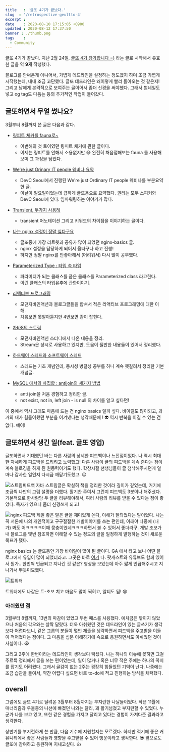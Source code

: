 ```yaml
---
title   : '글또 4기가 끝났다.'
slug  : '/retrospective-geultto-4'
excerpt : 
date    : 2020-08-10 17:15:05 +0900
updated : 2020-08-12 17:37:50
banner : ./thumb.png
tags    : 
  - Community
---
```


글또 4기가 끝났다. 지난 2월 24일, [글또 4기 참가합니다 =)](https://juneyr.dev/geultto-4) 라는 글로 시작해서 유효한 글을 약 **9개** 작성했다.

블로그를 안써온게 아니어서, 가볍게 데드라인을 설정하는 정도겠지 하며 조금 가볍게 시작했는데, 내내 조금 고단했다. 글또 데드라인은 왜이렇게 빨리 돌아오는 것 같은지! 그리고 남에게 본격적으로 보여주는 글이어서 좀더 신경을 써야했다. 그래서 썸네일도 넣고 og tag도 다듬는 등의 추가적인 작업이 들어갔다. 

## 글또하면서 무얼 썼나요?
3월부터 8월까지 쓴 글은 다음과 같다. 

- [링피트 체커를 fauna로~](https://juneyr.dev/ringfit-checker)
   - 이번해의 첫 토이였던 링피트 체커에 관한 글이다. 
   - 이제는 링피트를 안해서 소용없지만 😅 완전히 처음접해보는 fauna 를 사용해보며 그 과정을 담았다. 
     
- [We're just Orinary IT pepole 웨비나 요약](https://juneyr.dev/devc-seoul-2020) 
  - DevC Seoul에서 진행된 We're just Ordinary IT people 웨비나를 부분요약한 글. 
  - 이날이 일요일이었는데 급하게 글또용으로 요약했다. 권리는 모두 스피커와 DevC Seoul에 있다. 임파워링하는 이야기가 많다. 

- [Transient, 두가지 사용례](https://juneyr.dev/transient/) 
  - transient 어노테이션 그리고 키워드의 차이점을 이야기하는 글이다. 
    
- [나는 nginx 설정이 정말 싫다구요](https://juneyr.dev/nginx-basics) 
  - 글또중에 가장 리트윗과 공유가 많이 되었던 nginx-basics 글. 
  - nginx 설정을 담당하게 되어서 옳타꾸나 하고 진행!
  - 하지만 정말 nginx를 안좋아해서 (어려워서) 다시 많이 공부했다. 
    
- [Parameterized Type : 타입 속 타입](https://juneyr.dev/parameterized-type/) 
   - 파라미터가 되는 클래스를 품은 클래스를 Parameterized class 라고한다. 
   - 이런 클래스의 타입유추에 관한이야기.

- [리액티브 프로그래밍](https://juneyr.dev/reactive-programming/) 
   - 모던자바인액션과 블로그글들을 합쳐서 적은 리액티브 프로그래밍에 대한 이해. 
   - 처음보면 못알아듣지만 4번보면 감이 잡힌다. 
   
- [자바8의 스트림](https://juneyr.dev/modern-java-2/)
  - 모던자바인액션 스터디에서 나온 내용을 정리. 
  - Stream은 상시로 사용하고 있지만, 도움이 될만한 내용들이 있어서 정리했다.

- [하드웨어 스레드와 소프트웨어 스레드](https://juneyr.dev/thread) 
  - 스레드는 기초 개념인데, 동시성 병렬성 공부를 하니 계속 헷갈려서 정리한 기본 개념글. 
    
- [MySQL 에서의 차집합 : antijoin의 세가지 방법](https://juneyr.dev/anti-join) 
  - anti join을 처음 경험하고 정리한 글. 
  - not exist, not in, left join - is null 의 차이를 알고 싶다면! 
    
이 중에서 역시 그래도 마음에 드는 건 nginx basics 일까 싶다. 바이럴도 많이되고, 과거의 내가 힘들어했던 부분을 이겨냈다는 생각때문에 ! 👽 역시 반복을 이길 수 있는 건 없다. 예이! 

## 글또하면서 생긴 일(feat. 글또 영업) 

글또하면서 기대했던 바는 다른 사람의 상세한 피드백이나 느낀점이었다. 나 역시 최대한 자세하게 피드백을 드리려고 노력했고! 다른 사람이 글의 피드백을 계속 준다는 점이 계속 블로깅을 하게 된 원동력이기도 했다. 학창시절 선생님들이 글 첨삭해주시던게 얼마나 감사한 일인지 다시금 깨닫기도했고. 😌 

![스트림피드백](./scrn.png)
자바 스트림글은 확실히 책을 정리한 것이라 깊이가 깊었는데, 거기에 조금씩 나만의 그림 설명을 더했다. 활기찬 주여서 그런지 피드백도 3분이나 해주셨다. 기본적으로 한사람당 두 글을 리뷰해야해서, 여러 사람의 리뷰를 받을 수 있다는 점이 좋았다. 독자가 있으니 좀더 신경쓰게 되고! 

![nginx 피드백](./scrn1.png)
제일 좋은 말은 글을 재미있게 쓴다, 이해가 잘되었다는 말이었다. 나는 꼭 서론에 나의 개인적이고 구구절절한 개발이야기를 쓰는 편인데, 이래야 나중에 (내가) 봐도 어ㅋㅋㅋㅋ이때 뭉충이였네ㅋㅋㅋ하면서 볼 수 있어서 좋더라구. 개발 초보가 내 블로그를 몇번 참조하면 이해할 수 있는 정도의 글을 일정하게 발행하는 것이 새로운 목표가 됐다. 

nginx basics 는 글또동안 가장 바이럴이 많이 된 글이다. GA 에서 타고 보니 어떤 블로그에서 유입이 많이 되었더라고. 그곳은 바로 [여기](https://jhrogue.blogspot.com/2020/06/b-2020-5-30.html) 다. 팟캐스트와 유튜브도 함께 있어서 뭔가.. 한번씩 언급되고 지나간 것 같은? 영상을 보았는데 아주 짧게 언급해주시고 지나가서 뿌듯미묘했다.

![트위터](./twit.jpg)

트위터에도 나같은 트-초보 치고 마음도 많이 찍히고, 알티도 됨! 😎

### 아쉬웠던 점 

3월부터 8월까지, 13번의 마감이 있었고 두번 패스를 사용했다. 예치금은 깎이지 않았으나 처음의 각오와는 살짝 달랐다. 더욱 아쉬웠던 것은 데드라인이 있는 글쓰기가 생각보다 어렵다보니, 같은 그룹의 분들이 몇번 제출을 생략하면서 피드백을 주고받을 이들이 적어졌다는 점이다. 그 마음을 십분 이해하기에 속으로 응원하면서도 아쉬웠던 것이 사실이다. 😭  

그리고 2주에 한번이라는 데드라인이 생각보다 빡셌다. 나는 하나의 이슈에 꽂히면 그걸 주르륵 정리해서 글을 쓰는 편이었는데, 일이 많거나 혹은 너무 적은 주에는 하나의 꼭지를 잡기도 어려웠다. 그래서 글감이 없는 2주는 굉장히 힘들었던 기억이 난다. 나중에는 조금 습관을 들여서, 약간 어렵다 싶으면 바로 to-do에 적고 진행하는 방식을 채택했다. 

## overall 

그럼에도 글또 4기로 달려온 3월부터 8월까지는 부지런한 나날들이었다. 작년 11월에 매너리즘과 우울증의 나선에 빠졌던 나와는 달리, 꽤 활기넘쳤고 부지런할 수 있었다. 누군가 나를 보고 있고, 또한 같은 경험을 가지고 달리고 있다는 경험이 가져다준 결과라고 생각한다. 

상반기를 부지런하게 쓴 만큼, 다음 기수에 지원할지는 모르겠다. 하지만 적기에 좋은 커뮤니티에서 좋은 사람들과 영향을 주고받을 수 있어 행운이라고 생각한다. 😎 앞으로도 글또에 참여하고 응원하며 지내고싶다. 👍

